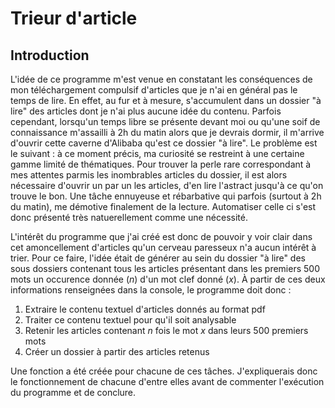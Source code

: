 # Trieur d'article

## Introduction 
L'idée de ce programme m'est venue en constatant les conséquences de mon téléchargement compulsif d'articles que je n'ai en général pas le temps de lire.
En effet, au fur et à mesure, s'accumulent dans un dossier "à lire" des articles dont je n'ai plus aucune idée du contenu. 
Parfois cependant, lorsqu'un temps libre se présente devant moi ou qu'une soif de connaissance m'assailli à 2h du matin alors que je devrais dormir, il m'arrive d'ouvrir cette caverne d'Alibaba qu'est ce dossier "à lire". 
Le problème est le suivant : à ce moment précis, ma curiosité se restreint à une certaine gamme limité de thématiques. 
Pour trouver la perle rare correspondant à mes attentes parmis les inombrables articles du dossier, il est alors nécessaire d'ouvrir un par un les articles, d'en lire l'astract jusqu'à ce qu'on trouve le bon. Une tâche ennuyeuse et rébarbative qui parfois (surtout à 2h du matin), me démotive finalement de la lecture. Automatiser celle ci s'est donc présenté très natuerellement comme une nécessité. 

L'intérêt du programme que j'ai créé est donc de pouvoir y voir clair dans cet amoncellement d'articles qu'un cerveau paresseux n'a aucun intérêt à trier. Pour ce faire, l'idée était de générer au sein du dossier "à lire" des sous dossiers contenant tous les articles présentant dans les premiers 500 mots un occurence donnée (*n*) d'un mot clef donné (*x*). À partir de ces deux informations renseignées dans la console, le programme doit donc : 
1. Extraire le contenu textuel d'articles donnés au format pdf
2. Traiter ce contenu textuel pour qu'il soit analysable
3. Retenir les articles contenant *n* fois le mot *x* dans leurs 500 premiers mots 
4. Créer un dossier à partir des articles retenus

Une fonction a été créée pour chacune de ces tâches. J'expliquerais donc le fonctionnement de chacune d'entre elles avant de commenter l'exécution du programme et de conclure.


